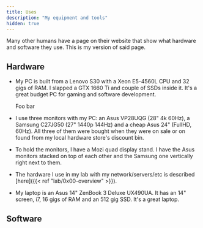 ```yaml
---
title: Uses
description: "My equipment and tools"
hidden: true
---
```


Many other humans have a page on their website that show what hardware and software they use. This is my version of said page.

## Hardware

* My PC is built from a Lenovo S30 with a Xeon E5-4560L CPU and 32 gigs of RAM. I slapped a GTX 1660 Ti and couple of SSDs inside it. It's a great budget PC for gaming and software development.

  Foo bar
* I use three monitors with my PC: an Asus VP28UQG (28" 4k 60Hz), a Samsung C27JG50 (27" 1440p 144Hz) and a cheap Asus 24" (FullHD, 60Hz). All three of them were bought when they were on sale or on found from my local hardware store's discount bin.
* To hold the monitors, I have a Mozi quad display stand. I have the Asus monitors stacked on top of each other and the Samsung one vertically right next to them.
* The hardware I use in my lab with my network/servers/etc is described [here]({{< ref "lab/0x00-overview" >}}).
* My laptop is an Asus 14" ZenBook 3 Deluxe UX490UA. It has an  14" screen, i7, 16 gigs of RAM and an 512 gig SSD. It's a great laptop.

## Software